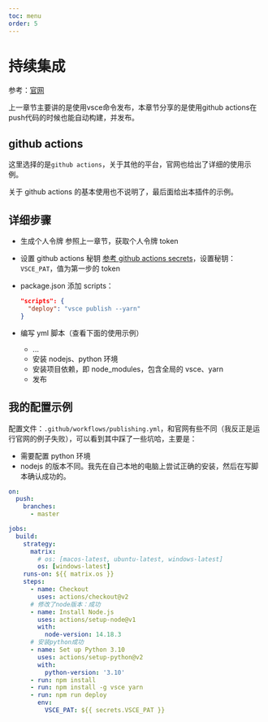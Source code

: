 ```yaml
---
toc: menu
order: 5
---
```


# 持续集成

参考：[官网](https://code.visualstudio.com/api/working-with-extensions/continuous-integration)

上一章节主要讲的是使用vsce命令发布，本章节分享的是使用github actions在push代码的时候也能自动构建，并发布。

## github actions

这里选择的是`github actions`，关于其他的平台，官网也给出了详细的使用示例。

关于 github actions 的基本使用也不说明了，最后面给出本插件的示例。

## 详细步骤

- 生成个人令牌
  参照上一章节，获取个人令牌 token

- 设置 github actions 秘钥
  [参考 github actions secrets](https://help.github.com/actions/configuring-and-managing-workflows/creating-and-storing-encrypted-secrets#creating-encrypted-secrets-for-a-repository)，设置秘钥：`VSCE_PAT`，值为第一步的 token

- package.json 添加 scripts：
  ```json
  "scripts": {
    "deploy": "vsce publish --yarn"
  }
  ```
- 编写 yml 脚本（查看下面的使用示例）
  - ...
  - 安装 nodejs、python 环境
  - 安装项目依赖，即 node_modules，包含全局的 vsce、yarn
  - 发布

## 我的配置示例

配置文件：`.github/workflows/publishing.yml`，和官网有些不同（我反正是运行官网的例子失败），可以看到其中踩了一些坑哈，主要是：

- 需要配置 python 环境
- nodejs 的版本不同。我先在自己本地的电脑上尝试正确的安装，然后在写脚本确认成功的。

```yml
on:
  push:
    branches:
      - master

jobs:
  build:
    strategy:
      matrix:
        # os: [macos-latest, ubuntu-latest, windows-latest]
        os: [windows-latest]
    runs-on: ${{ matrix.os }}
    steps:
      - name: Checkout
        uses: actions/checkout@v2
      # 修改了node版本：成功
      - name: Install Node.js
        uses: actions/setup-node@v1
        with:
          node-version: 14.18.3
      # 安装python成功
      - name: Set up Python 3.10
        uses: actions/setup-python@v2
        with:
          python-version: '3.10'
      - run: npm install
      - run: npm install -g vsce yarn
      - run: npm run deploy
        env:
          VSCE_PAT: ${{ secrets.VSCE_PAT }}
```
